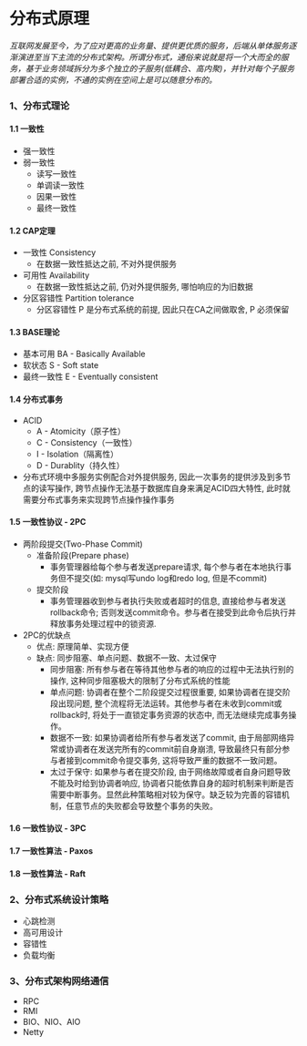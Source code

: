 # 分布式原理

*互联网发展至今，为了应对更高的业务量、提供更优质的服务，后端从单体服务逐渐演进至当下主流的分布式架构。所谓分布式，通俗来说就是将一个大而全的服务，基于业务领域拆分为多个独立的子服务(低耦合、高内聚)，并针对每个子服务部署合适的实例，不通的实例在空间上是可以随意分布的。*

### 1、分布式理论

#### 1.1 一致性
- 强一致性
- 弱一致性
  - 读写一致性 
  - 单调读一致性
  - 因果一致性
  - 最终一致性

#### 1.2 CAP定理
- 一致性 Consistency
  - 在数据一致性抵达之前, 不对外提供服务
- 可用性 Availability
  - 在数据一致性抵达之前, 仍对外提供服务, 哪怕响应的为旧数据
- 分区容错性 Partition tolerance
  - 分区容错性 P 是分布式系统的前提, 因此只在CA之间做取舍, P 必须保留

#### 1.3 BASE理论
- 基本可用  BA - Basically Available
- 软状态    S - Soft state
- 最终一致性 E -  Eventually consistent

#### 1.4 分布式事务
- ACID 
  - A - Atomicity（原子性）
  - C - Consistency（一致性）
  - I - Isolation（隔离性）
  - D - Durablity（持久性）
- 分布式环境中多服务实例配合对外提供服务, 因此一次事务的提供涉及到多节点的读写操作, 跨节点操作无法基于数据库自身来满足ACID四大特性, 此时就需要分布式事务来实现跨节点操作操作事务

#### 1.5 一致性协议 - 2PC
- 两阶段提交(Two-Phase Commit)
  - 准备阶段(Prepare phase)
    - 事务管理器给每个参与者发送prepare请求, 每个参与者在本地执行事务但不提交(如: mysql写undo log和redo log, 但是不commit)
  - 提交阶段
    - 事务管理器收到参与者执行失败或者超时的信息, 直接给参与者发送rollback命令; 否则发送commit命令。参与者在接受到此命令后执行并释放事务处理过程中的锁资源.
- 2PC的优缺点
  - 优点: 原理简单、实现方便
  - 缺点: 同步阻塞、单点问题、数据不一致、太过保守
    - 同步阻塞: 所有参与者在等待其他参与者的响应的过程中无法执行别的操作, 这种同步阻塞极大的限制了分布式系统的性能
    - 单点问题: 协调者在整个二阶段提交过程很重要, 如果协调者在提交阶段出现问题, 整个流程将无法运转。其他参与者在未收到commit或rollback时, 将处于一直锁定事务资源的状态中, 而无法继续完成事务操作。
    - 数据不一致: 如果协调者给所有参与者发送了commit, 由于局部网络异常或协调者在发送完所有的commit前自身崩溃, 导致最终只有部分参与者接到commit命令提交事务, 这将导致严重的数据不一致问题。
    - 太过于保守: 如果参与者在提交阶段, 由于网络故障或者自身问题导致不能及时给到协调者响应, 协调者只能依靠自身的超时机制来判断是否需要中断事务。显然此种策略相对较为保守。缺乏较为完善的容错机制，任意节点的失败都会导致整个事务的失败。

#### 1.6 一致性协议 - 3PC

#### 1.7 一致性算法 - Paxos

#### 1.8 一致性算法 - Raft



### 2、分布式系统设计策略
- 心跳检测
- 高可用设计
- 容错性
- 负载均衡

### 3、分布式架构网络通信
- RPC
- RMI
- BIO、NIO、AIO
- Netty